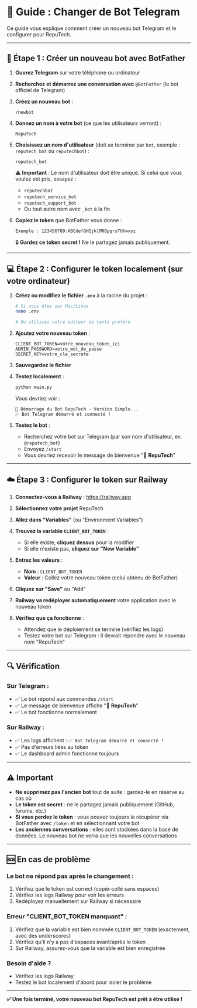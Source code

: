 # 🤖 Guide : Changer de Bot Telegram

Ce guide vous explique comment créer un nouveau bot Telegram et le configurer pour RepuTech.

---

## 📱 Étape 1 : Créer un nouveau bot avec BotFather

1. **Ouvrez Telegram** sur votre téléphone ou ordinateur

2. **Recherchez et démarrez une conversation avec** `@BotFather` (le bot officiel de Telegram)

3. **Créez un nouveau bot** :
   ```
   /newbot
   ```

4. **Donnez un nom à votre bot** (ce que les utilisateurs verront) :
   ```
   RepuTech
   ```

5. **Choisissez un nom d'utilisateur** (doit se terminer par `bot`, exemple : `reputech_bot` ou `reputechbot`) :
   ```
   reputech_bot
   ```
   ⚠️ **Important** : Le nom d'utilisateur doit être unique. Si celui que vous voulez est pris, essayez :
   - `reputechbot`
   - `reputech_service_bot`
   - `reputech_support_bot`
   - Ou tout autre nom avec `_bot` à la fin

6. **Copiez le token** que BotFather vous donne :
   ```
   Exemple : 123456789:ABCdefGHIjklMNOpqrsTUVwxyz
   ```
   🔒 **Gardez ce token secret !** Ne le partagez jamais publiquement.

---

## 💻 Étape 2 : Configurer le token localement (sur votre ordinateur)

1. **Créez ou modifiez le fichier `.env`** à la racine du projet :

   ```bash
   # Si vous êtes sur Mac/Linux
   nano .env
   
   # Ou utilisez votre éditeur de texte préféré
   ```

2. **Ajoutez votre nouveau token** :
   ```env
   CLIENT_BOT_TOKEN=votre_nouveau_token_ici
   ADMIN_PASSWORD=votre_mot_de_passe
   SECRET_KEY=votre_cle_secrete
   ```

3. **Sauvegardez le fichier**

4. **Testez localement** :
   ```bash
   python main.py
   ```
   
   Vous devriez voir :
   ```
   🚀 Démarrage du Bot RepuTech - Version Simple...
   ✅ Bot Telegram démarré et connecté !
   ```

5. **Testez le bot** :
   - Recherchez votre bot sur Telegram (par son nom d'utilisateur, ex: `@reputech_bot`)
   - Envoyez `/start`
   - Vous devriez recevoir le message de bienvenue "🔐 **RepuTech**"

---

## ☁️ Étape 3 : Configurer le token sur Railway

1. **Connectez-vous à Railway** : https://railway.app

2. **Sélectionnez votre projet** RepuTech

3. **Allez dans "Variables"** (ou "Environment Variables")

4. **Trouvez la variable `CLIENT_BOT_TOKEN`** :
   - Si elle existe, **cliquez dessus** pour la modifier
   - Si elle n'existe pas, **cliquez sur "New Variable"**

5. **Entrez les valeurs** :
   - **Nom** : `CLIENT_BOT_TOKEN`
   - **Valeur** : Collez votre nouveau token (celui obtenu de BotFather)

6. **Cliquez sur "Save"** ou "Add"

7. **Railway va redéployer automatiquement** votre application avec le nouveau token

8. **Vérifiez que ça fonctionne** :
   - Attendez que le déploiement se termine (vérifiez les logs)
   - Testez votre bot sur Telegram : il devrait répondre avec le nouveau nom "RepuTech"

---

## 🔍 Vérification

### Sur Telegram :
- ✅ Le bot répond aux commandes `/start`
- ✅ Le message de bienvenue affiche "🔐 **RepuTech**"
- ✅ Le bot fonctionne normalement

### Sur Railway :
- ✅ Les logs affichent : `✅ Bot Telegram démarré et connecté !`
- ✅ Pas d'erreurs liées au token
- ✅ Le dashboard admin fonctionne toujours

---

## ⚠️ Important

- **Ne supprimez pas l'ancien bot** tout de suite : gardez-le en réserve au cas où
- **Le token est secret** : ne le partagez jamais publiquement (GitHub, forums, etc.)
- **Si vous perdez le token** : vous pouvez toujours le récupérer via BotFather avec `/token` et en sélectionnant votre bot
- **Les anciennes conversations** : elles sont stockées dans la base de données. Le nouveau bot ne verra que les nouvelles conversations

---

## 🆘 En cas de problème

### Le bot ne répond pas après le changement :
1. Vérifiez que le token est correct (copié-collé sans espaces)
2. Vérifiez les logs Railway pour voir les erreurs
3. Redéployez manuellement sur Railway si nécessaire

### Erreur "CLIENT_BOT_TOKEN manquant" :
1. Vérifiez que la variable est bien nommée `CLIENT_BOT_TOKEN` (exactement, avec des underscores)
2. Vérifiez qu'il n'y a pas d'espaces avant/après le token
3. Sur Railway, assurez-vous que la variable est bien enregistrée

### Besoin d'aide ?
- Vérifiez les logs Railway
- Testez le bot localement d'abord pour isoler le problème

---

**✅ Une fois terminé, votre nouveau bot RepuTech est prêt à être utilisé !**

